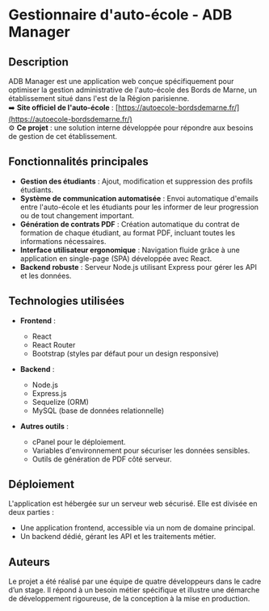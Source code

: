 # Gestionnaire d'auto-école - ADB Manager

## Description

ADB Manager est une application web conçue spécifiquement pour optimiser la gestion administrative de l'auto-école des Bords de Marne, un établissement situé dans l'est de la Région parisienne.  
➡️ **Site officiel de l'auto-école** : [https://autoecole-bordsdemarne.fr/](https://autoecole-bordsdemarne.fr/)  
⚙️ **Ce projet** : une solution interne développée pour répondre aux besoins de gestion de cet établissement.

## Fonctionnalités principales

- **Gestion des étudiants** : Ajout, modification et suppression des profils étudiants.  
- **Système de communication automatisée** : Envoi automatique d'emails entre l'auto-école et les étudiants pour les informer de leur progression ou de tout changement important.  
- **Génération de contrats PDF** : Création automatique du contrat de formation de chaque étudiant, au format PDF, incluant toutes les informations nécessaires.  
- **Interface utilisateur ergonomique** : Navigation fluide grâce à une application en single-page (SPA) développée avec React.  
- **Backend robuste** : Serveur Node.js utilisant Express pour gérer les API et les données.  

## Technologies utilisées

- **Frontend** :  
  - React  
  - React Router  
  - Bootstrap (styles par défaut pour un design responsive)  

- **Backend** :  
  - Node.js  
  - Express.js  
  - Sequelize (ORM)  
  - MySQL (base de données relationnelle)  

- **Autres outils** :  
  - cPanel pour le déploiement.  
  - Variables d'environnement pour sécuriser les données sensibles.  
  - Outils de génération de PDF côté serveur.  

## Déploiement

L'application est hébergée sur un serveur web sécurisé. Elle est divisée en deux parties :  
- Une application frontend, accessible via un nom de domaine principal.  
- Un backend dédié, gérant les API et les traitements métier.  

## Auteurs

Le projet a été réalisé par une équipe de quatre développeurs dans le cadre d’un stage. Il répond à un besoin métier spécifique et illustre une démarche de développement rigoureuse, de la conception à la mise en production.
